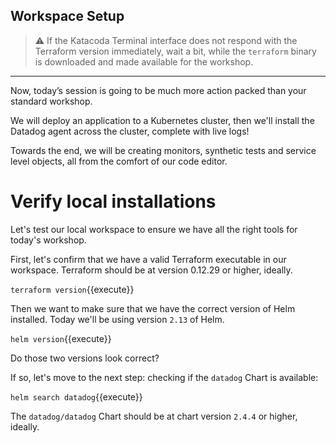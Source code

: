 ## Workspace Setup

> ⚠️ If the Katacoda Terminal interface does not respond with the Terraform version immediately, wait a bit, while the `terraform` binary is downloaded and made available for the workshop.

---

Now, today’s session is going to be much more action packed than your standard workshop.

We will deploy an application to a Kubernetes cluster, then we'll install the Datadog agent across
the cluster, complete with live logs!

Towards the end, we will be creating monitors, synthetic tests and service level objects, all from the comfort of our code editor.

# Verify local installations

Let's test our local workspace to ensure we have all the right tools for today's workshop.

First, let's confirm that we have a valid Terraform executable in our workspace.
Terraform should be at version 0.12.29 or higher, ideally.

`terraform version`{{execute}}

Then we want to make sure that we have the correct version of Helm installed. Today we'll be using version `2.13` of Helm.

`helm version`{{execute}}

Do those two versions look correct?

If so, let's move to the next step: checking if the `datadog` Chart is available:

`helm search datadog`{{execute}}

The `datadog/datadog` Chart should be at chart version `2.4.4` or higher, ideally.
